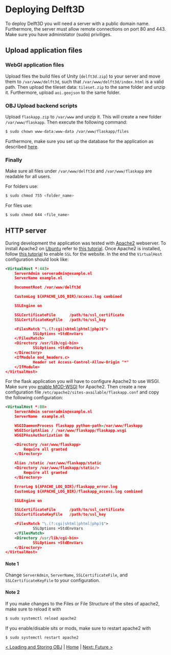 # Deploying Delft3D

To deploy Delft3D you will need a server with a public domain name. Furthermore, the server must allow remote connections on port 80 and 443. Make sure you have administator (sudo) priviliges.

## Upload application files

### WebGl application files

Upload files the build files of Unity (`delft3d.zip`) to your server and move them to `/var/www/delft3d`, such that `/var/www/delft3d/index.html` is a valid path. Then upload the tileset data: `tileset.zip` to the same folder and unzip it. Furthermore, upload `aoi.geojson` to the same folder. 

### OBJ Upload backend scripts

Upload `flaskapp.zip` to `/var/www` and unzip it. This will create a new folder `/var/www/flaskapp`. Then execute the following command:
```bash
$ sudo chown www-data:www-data /var/www/flaskapp/files
```

Furthermore, make sure you set up the database for the application as described [here](./3dobjects/postgresdb.md).

### Finally 

Make sure all files under `/var/www/delft3d` and `/var/www/flaskapp` are readable for all users.

For folders use: 
```bash
$ sudo chmod 755 <folder_name>
```
For files use:
```bash
$ sudo chmod 644 <file_name>
```


## HTTP server
During development the application was tested with [Apache2](https://httpd.apache.org/) webserver. To install Apache2 on [Ubuntu](https://ubuntu.com/) refer to [this tutorial](https://ubuntu.com/tutorials/install-and-configure-apache#1-overview). Once Apache2 is installed, follow [this tutorial]() to enable `SSL` for the website. In the end the `VirtualHost` configuration should look like:

```xml
<VirtualHost *:443>
    ServerAdmin serveradmin@example.nl
    ServerName example.nl

    DocumentRoot /var/www/delft3d

    CustomLog ${APACHE_LOG_DIR}/access.log combined

    SSLEngine on

    SSLCertificateFile      /path/to/ssl_certificate
    SSLCertificateKeyFile   /path/to/ssl_key

    <FilesMatch "\.(?:cgi|shtml|phtml|php)$">
            SSLOptions +StdEnvVars
    </FilesMatch>
    <Directory /usr/lib/cgi-bin>
            SSLOptions +StdEnvVars
    </Directory>
    <IfModule mod_headers.c>
            Header set Access-Control-Allow-Origin "*"
    </IfModule>
</VirtualHost>
```

For the flask application you will have to configure Apache2 to use WSGI. Make sure you [enable MOD-WSGI](./loading-obj.md#prerequisites) for Apache2. Then create a new configuration file `/etc/apache2/sites-available/flaskapp.conf` and copy the following configuration:

```xml
<VirtualHost *:80>
    ServerAdmin serveradmin@example.nl
    ServerName  example.nl

    WSGIDaemonProcess flaskapp python-path=/var/www/flaskapp
    WSGIScriptAlias / /var/www/flaskapp/flaskapp.wsgi
    WSGIPAssAuthorization On

    <Directory /var/www/flaskapp>
        Require all granted
    </Directory>

    Alias /static /var/www/flaskapp/static
    <Directory /var/www/flaskapp/static/>
        Require all granted
    </Directory>

    ErrorLog ${APACHE_LOG_DIR}/flaskapp_error.log
    CustomLog ${APACHE_LOG_DIR}/flaskapp_access.log combined

    SSLEngine on

    SSLCertificateFile      /path/to/ssl_certificate
    SSLCertificateKeyFile   /path/to/ssl_key

    <FilesMatch "\.(?:cgi|shtml|phtml|php)$">
            SSLOptions +StdEnvVars
    </FilesMatch>
    <Directory /usr/lib/cgi-bin>
            SSLOptions +StdEnvVars
    </Directory>
</VirtualHost>
```
#### Note 1
Change `ServerAdmin`, `ServerName`, `SSLCertificateFile`, and `SSLCertificateKeyFile` to your configuration.

#### Note 2
If you make changes to the Files or File Structure of the sites of apache2, make sure to reload it with
```bash
$ sudo systemctl reload apache2
```
If you enable/disable sits or mods, make sure to restart apache2 with
```bash
$ sudo systemctl restart apache2
```
[< Loading and Storing OBJ](./loading-obj.md) | [Home](./index.md) | [Next: Future >](./future.md)




